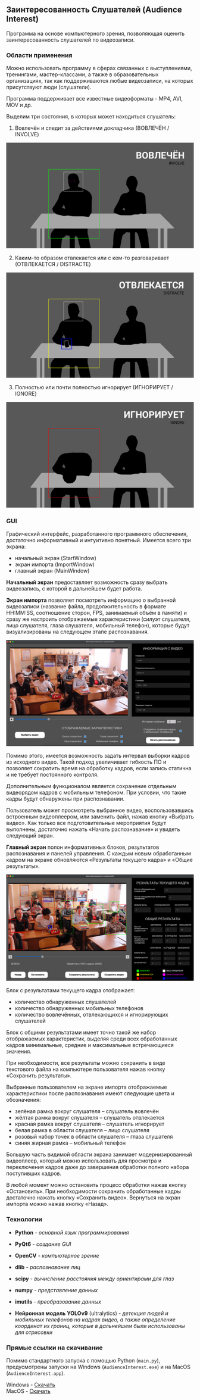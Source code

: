 ## Заинтересованность Слушателей (Audience Interest)

Программа на основе компьютерного зрения, позволяющая оценить заинтересованность слушателей по видеозаписи.

### Области применения

Можно использовать программу в сферах связанных с выступлениями, тренингами, мастер-классами, а также в образовательных организациях, так как поддерживаются любые видеозаписи, на которых присутствуют люди (слушатели).

Программа поддерживает все известные видеоформаты - MP4, AVI, MOV и др.

Выделим три состояния, в которых может находиться слушатель:

1. Вовлечён и следит за действиями докладчика (ВОВЛЕЧЁН / INVOLVE)

![Вовлечён (Involve)](imgs/involve.png)

2. Каким-то образом отвлекается или с кем-то разговаривает (ОТВЛЕКАЕТСЯ / DISTRACTE)

![Отвлекается (Distracte)](imgs/distracte.png)

3. Полностью или почти полностью игнорирует (ИГНОРИРУЕТ / IGNORE)

![Игнорирует (Ignore)](imgs/ignore.png)

### GUI

Графический интерфейс, разработанного программного обеспечения, достаточно информативный и интуитивно понятный.
Имеется всего три экрана:
- начальный экран (StartWindow)
- экран импорта (ImportWindow)
- главный экран (MainWindow)

**Начальный экран** предоставляет возможность сразу выбрать видеозапись, с которой в дальнейшем будет работа.

**Экран импорта** позволяет посмотреть информацию о выбранной видеозаписи (название файла, продолжительность в формате HH:MM:SS, соотношение сторон, FPS, занимаемый объём в памяти) и сразу же настроить отображаемые характеристики (силуэт слушателя, лицо слушателя, глаза слушателя, мобильный телефон), которые будут визуализированы на следующем этапе распознавания.

![Экран импорта](imgs/import_window.png)

Помимо этого, имеется возможность задать интервал выборки кадров из исходного видео. Такой подход увеличивает гибкость ПО и позволяет сократить время на обработку кадров, если запись статична и не требует постоянного контроля.

Дополнительным функционалом является сохранение отдельным видеорядом кадров с мобильным телефоном. При условии, что такие кадры будут обнаружены при распознавании.

Пользователь может просмотреть выбранное видео, воспользовавшись встроенным видеоплеером, или заменить файл, нажав кнопку «Выбрать видео».
Как только все подготовительные мероприятия будут выполнены, достаточно нажать «Начать распознавание» и увидеть следующий экран.

**Главный экран** полон информативных блоков, результатов распознавания и панелей управления.
С каждым новым обработанным кадром на экране обновляются «Результаты текущего кадра» и «Общие результаты».

![Главный экран](imgs/main_window.png)

Блок с результатами текущего кадра отображает:
- количество обнаруженных слушателей
- количество обнаруженных мобильных телефонов
- количество вовлечённых, отвлекающихся и игнорирующих слушателей

Блок с общими результатами имеет точно такой же набор отображаемых характеристик, выделяя среди всех обработанных кадров минимальные, средние и максимальные встречающиеся значения.

При необходимости, все результаты можно сохранить в виде текстового файла на компьютере пользователя нажав кнопку «Сохранить результаты».

Выбранные пользователем на экране импорта отображаемые характеристики после распознавания имеют следующие цвета и обозначения:
- зелёная рамка вокруг слушателя – слушатель вовлечён
- жёлтая рамка вокруг слушателя – слушатель отвлекается
- красная рамка вокруг слушателя – слушатель игнорирует
- белая рамка в области слушателя – лицо слушателя
- розовый набор точек в области слушателя – глаза слушателя
- синяя жирная рамка – мобильный телефон

Большую часть видимой области экрана занимает модернизированный видеоплеер, который можно использовать для просмотра и переключения кадров даже до завершения обработки полного набора поступивших кадров.

В любой момент можно остановить процесс обработки нажав кнопку «Остановить».
При необходимости сохранить обработанные кадры достаточно нажать кнопку «Сохранить видео».
Вернуться на экран импорта можно нажав кнопку «Назад».

### Технологии

- **Python** - *основной язык программирования*
- **PyQt6** - *создание GUI*
- **OpenCV** - *компьютерное зрение*
- **dlib** - *распознавание лиц*
- **scipy** - *вычисление расстояния между ориентирами для глаз*
- **numpy** - *представление данных*
- **imutils** - *преобразование данных*


- **Нейронная модель YOLOv9** (ultralytics) - *детекция людей и мобильных телефонов на кадрах видео, а также определение координат их границ, которые в дальнейшем были использованы для отрисовки*

### Прямые ссылки на скачивание

Помимо стандартного запуска с помощью Python (`main.py`), предусмотрены запуски на Windows (`AudienceInterest.exe`) и на MacOS (`AudienceInterest.app`).

Windows - [Скачать]()  
MacOS - [Скачать]()